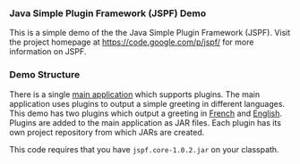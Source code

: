 ### Java Simple Plugin Framework (JSPF) Demo
This is a simple demo of the the Java Simple Plugin Framework (JSPF). Visit the project 
homepage at https://code.google.com/p/jspf/ for more information on JSPF.

### Demo Structure
There is a single [main application](../../../jspf-demo-host) which supports plugins. The main application uses 
plugins to output a simple greeting in different languages. This demo has two plugins 
which output a greeting in [French](../../../jspf-demo-french-plugin) and [English](../../../jspf-demo-english-plugin). Plugins are added to the main application 
as JAR files. Each plugin has its own project repository from which JARs are created.

This code requires that you have `jspf.core-1.0.2.jar` on your classpath.
